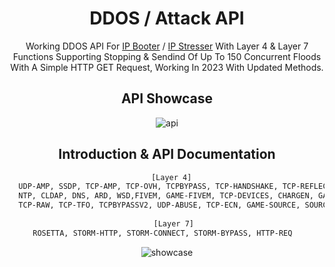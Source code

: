 <div align=center>
  
# DDOS / Attack API
  
Working DDOS API For [IP Booter](https://nightmarestresser.net/) / [IP Stresser](https://nightmarestresser.net/) With Layer 4 & Layer 7 Functions Supporting Stopping & Sendind Of Up To 150 Concurrent Floods With A Simple HTTP GET Request, Working In 2023 With Updated Methods.
  
##  API Showcase
![api](https://i.imgur.com/FerP3kP.png)

## Introduction & API Documentation
```sh
  [Layer 4]
  UDP-AMP, SSDP, TCP-AMP, TCP-OVH, TCPBYPASS, TCP-HANDSHAKE, TCP-REFLECT, UDP-BYPASS, UDPBYPASS, TCP-TLS, TCP-RAND, TCP-SYN, 
  NTP, CLDAP, DNS, ARD, WSD,FIVEM, GAME-FIVEM, TCP-DEVICES, CHARGEN, GAME-ARK, GAME-MINECRAFT, TCP-DATA, TCP-ACK, 
  TCP-RAW, TCP-TFO, TCPBYPASSV2, UDP-ABUSE, TCP-ECN, GAME-SOURCE, SOURCEOVH, TCP-IMP, ICMP-AMP, SNMP, DVR, GAME-SAMP	
  
   [Layer 7]
ROSETTA, STORM-HTTP, STORM-CONNECT, STORM-BYPASS, HTTP-REQ	

```
  
![showcase](https://dim.mcusercontent.com/cs/884fc8aa3c2d91b5cfb02efc2/images/49466a15-f998-d9d7-b9a9-c35f214db9f1.png?w=564&dpr=2)
